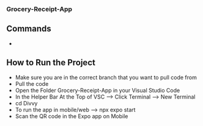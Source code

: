 ### Grocery-Receipt-App

## Commands
* 

## How to Run the Project
* Make sure you are in the correct branch that you want to pull code from 
* Pull the code 
* Open the Folder Grocery-Receipt-App in your Visual Studio Code
* In the Helper Bar At the Top of VSC --> Click Terminal --> New Terminal
* cd Divvy
* To run the app in mobile/web --> npx expo start
* Scan the QR code in the Expo app on Mobile